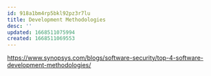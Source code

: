 ```yaml
---
id: 918a1bm4rp5bkl92pz3r7lu
title: Development Methodologies
desc: ''
updated: 1668511075994
created: 1668511069553
---
```


https://www.synopsys.com/blogs/software-security/top-4-software-development-methodologies/